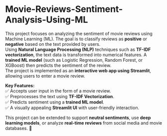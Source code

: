 # Movie-Reviews-Sentiment-Analysis-Using-ML

This project focuses on analyzing the sentiment of movie reviews using Machine Learning (ML). The goal is to classify reviews as **positive** or **negative** based on the text provided by users.  
Using **Natural Language Processing (NLP)** techniques such as **TF-IDF vectorization**, the text data is transformed into numerical features. A **trained ML model** (such as Logistic Regression, Random Forest, or XGBoost) then predicts the sentiment of the review.  
The project is implemented as an **interactive web app using Streamlit**, allowing users to enter a movie review. 

**Key Features:**  
✅ Accepts user input in the form of a movie review.  
✅ Preprocesses the text using **TF-IDF Vectorization**.  
✅ Predicts sentiment using a **trained ML model**.   
✅ A visually appealing **Streamlit UI** with user-friendly interaction.  

This project can be extended to support **neutral sentiments**, use **deep learning models**, or analyze **real-time reviews** from social media and movie databases. 🚀
